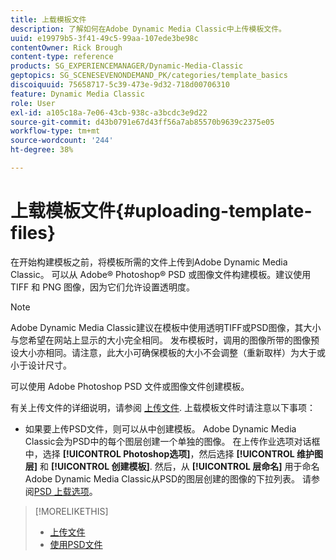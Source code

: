 ```yaml
---
title: 上载模板文件
description: 了解如何在Adobe Dynamic Media Classic中上传模板文件。
uuid: e19979b5-3f41-49c5-99aa-107ede3be98c
contentOwner: Rick Brough
content-type: reference
products: SG_EXPERIENCEMANAGER/Dynamic-Media-Classic
geptopics: SG_SCENESEVENONDEMAND_PK/categories/template_basics
discoiquuid: 75658717-5c39-473e-9d32-718d00706310
feature: Dynamic Media Classic
role: User
exl-id: a105c18a-7e06-43cb-938c-a3bcdc3e9d22
source-git-commit: d43b0791e67d43ff56a7ab85570b9639c2375e05
workflow-type: tm+mt
source-wordcount: '244'
ht-degree: 38%

---
```


# 上载模板文件{#uploading-template-files}

在开始构建模板之前，将模板所需的文件上传到Adobe Dynamic Media Classic。 可以从 Adobe® Photoshop® PSD 或图像文件构建模板。建议使用 TIFF 和 PNG 图像，因为它们允许设置透明度。

>[!NOTE]
>
>Adobe Dynamic Media Classic建议在模板中使用透明TIFF或PSD图像，其大小与您希望在网站上显示的大小完全相同。 发布模板时，调用的图像所带的图像预设大小亦相同。请注意，此大小可确保模板的大小不会调整（重新取样）为大于或小于设计尺寸。

可以使用 Adobe Photoshop PSD 文件或图像文件创建模板。

有关上传文件的详细说明，请参阅 [上传文件](uploading-files.md#uploading_files). 上载模板文件时请注意以下事项：

* 如果要上传PSD文件，则可以从中创建模板。 Adobe Dynamic Media Classic会为PSD中的每个图层创建一个单独的图像。 在上传作业选项对话框中，选择 **[!UICONTROL Photoshop选项]**，然后选择 **[!UICONTROL 维护图层]** 和 **[!UICONTROL 创建模板]**. 然后，从 **[!UICONTROL 层命名]** 用于命名Adobe Dynamic Media Classic从PSD的图层创建的图像的下拉列表。
请参阅[PSD 上载选项](psd-files.md#psd_upload_options)。

<!-- THERE IS NO LONGER AN IMAGE EDITING OPTIONS MENU * If you are uploading images, you can create a mask from its clipping path. This option applies to images created with image-editing applications in which a clipping path was created. In the Upload Job Options dialog box, select Image Editing Options and select the Create Mask From Clipping Path option. 
See [Image editing options at upload](image-editing-options-upload.md#image-editing-options-at-upload). -->

>[!MORELIKETHIS]
>
>* [上传文件](uploading-files.md#uploading_your_files)
>* [使用PSD文件](psd-files.md#working_with_psd_files)

